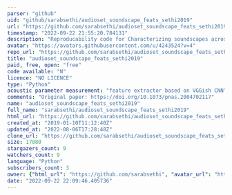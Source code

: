 ```yaml
---
parser: "github"
uid: "github/sarabsethi/audioset_soundscape_feats_sethi2019"
url: "https://github.com/sarabsethi/audioset_soundscape_feats_sethi2019"
timestamp: "2022-09-22 21:55:20.784131"
description: "Reproducability code for Characterizing soundscapes across diverse ecosystems using a universal acoustic feature set (Sethi et. al. 2020, PNAS)"
avatar: "https://avatars.githubusercontent.com/u/4243524?v=4"
repo_url: "https://github.com/sarabsethi/audioset_soundscape_feats_sethi2019"
title: "audioset_soundscape_feats_sethi2019"
paid, free, open: "free"
code available: "N"
licence: "NO LICENCE"
type: "Python"
acoustic parameter measurement: "feature extractor based on VGGish CNN"
comments: "Original paper: https://doi.org/10.1073/pnas.2004702117"
name: "audioset_soundscape_feats_sethi2019"
full_name: "sarabsethi/audioset_soundscape_feats_sethi2019"
html_url: "https://github.com/sarabsethi/audioset_soundscape_feats_sethi2019"
created_at: "2019-01-10T11:12:40Z"
updated_at: "2022-08-06T17:28:48Z"
clone_url: "https://github.com/sarabsethi/audioset_soundscape_feats_sethi2019.git"
size: 17880
stargazers_count: 9
watchers_count: 9
language: "Python"
subscribers_count: 3
owner: {"html_url": "https://github.com/sarabsethi", "avatar_url": "https://avatars.githubusercontent.com/u/4243524?v=4", "login": "sarabsethi", "type": "User"}
date: "2022-09-22 22:09:46.405736"
---
```

